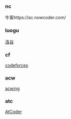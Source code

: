 ### nc

牛客https://ac.nowcoder.com/ 

### luogu

[洛谷](https://www.luogu.com.cn/) 

### cf

[codeforces](https://codeforces.com/) 

### acw

[acwing](https://www.acwing.com/problem/) 

### atc
[AtCoder](https://atcoder.jp/home)
